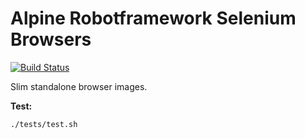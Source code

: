 # Alpine Robotframework Selenium Browsers

[![Build Status](https://travis-ci.org/juacompe/robotframework-selenium.svg?branch=master)](https://travis-ci.org/juacompe/robotframework-selenium)

Slim standalone browser images.

**Test:**
```
./tests/test.sh
```